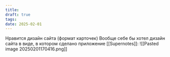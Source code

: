 ```yaml
---
title: 
draft: true
tags: 
date: 2025-02-01
---
```

Нравится дизайн сайта (формат карточек)
Вообще себе бы хотел дизайн сайта в виде, в котором сделано приложение [[Supernotes]]:
![[Pasted image 20250201170416.png]]